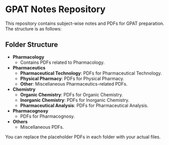 # GPAT Notes Repository

This repository contains subject-wise notes and PDFs for GPAT preparation. The structure is as follows:

## Folder Structure

- **Pharmacology**
  - Contains PDFs related to Pharmacology.
- **Pharmaceutics**
  - **Pharmaceutical Technology**: PDFs for Pharmaceutical Technology.
  - **Physical Pharmacy**: PDFs for Physical Pharmacy.
  - **Other**: Miscellaneous Pharmaceutics-related PDFs.
- **Chemistry**
  - **Organic Chemistry**: PDFs for Organic Chemistry.
  - **Inorganic Chemistry**: PDFs for Inorganic Chemistry.
  - **Pharmaceutical Analysis**: PDFs for Pharmaceutical Analysis.
- **Pharmacognosy**
  - PDFs for Pharmacognosy.
- **Others**
  - Miscellaneous PDFs.

You can replace the placeholder PDFs in each folder with your actual files.